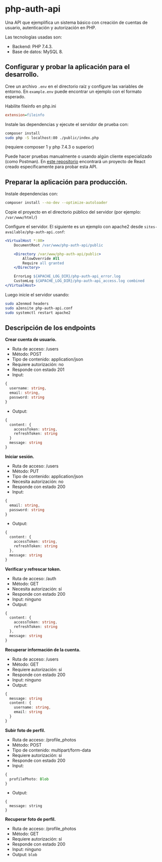 # php-auth-api

Una API que ejemplifica un sistema básico con creación de cuentas de usuario, autenticación y autorización en PHP.

Las tecnologías usadas son:
* Backend: PHP 7.4.3.
* Base de datos: MySQL 8.


## Configurar y probar la aplicación para el desarrollo.

Cree un archivo `.env` en el directorio raíz y configure las variables de entorno. En `example.env` puede encontrar un ejemplo con el formato esperado.

Habilite fileinfo en php.ini
```ini
extension=fileinfo
```

Instale las dependencias y ejecute el servidor de prueba con:
```sh
composer install
sudo php -S localhost:80 ./public/index.php
```
(requiere composer 1 y php 7.4.3 o superior)

Puede hacer pruebas manualmente o usando algún cliente especializado (como Postman). En [este repositorio](github.com/conjunto-solucion/react-auth-client) encontrará un proyecto de React creado específicamente para probar esta API.

## Preparar la aplicación para producción.

Instale dependencias con:
```sh
composer install --no-dev --optimize-autoloader
```

Copie el proyecto en el directorio público del servidor (por ejemplo: `/var/www/html/`)

Configure el servidor. El siguiente es un ejemplo con apache2 desde `sites-available/php-auth-api.conf`:
```apache
<VirtualHost *:80>
    DocumentRoot /var/www/php-auth-api/public

    <Directory /var/www/php-auth-api/public>
        AllowOverride All
        Require all granted
    </Directory>

    ErrorLog ${APACHE_LOG_DIR}/php-auth-api_error.log
    CustomLog ${APACHE_LOG_DIR}/php-auth-api_access.log combined
</VirtualHost>
```
Luego inicie el servidor usando:
```sh
sudo a2enmod headers
sudo a2ensite php-auth-api.conf
sudo systemctl restart apache2
```


## Descripción de los endpoints

**Crear cuenta de usuario.**
* Ruta de acceso: /users
* Método: POST
* Tipo de contenido: application/json
* Requiere autorización: no
* Responde con estado 201
* Input:
```ts
{
  username: string,
  email: string,
  password: string
}
```
* Output:
```ts
{
  content: {
    accessToken: string,
    refreshToken: string
  }
  message: string
}
```

**Iniciar sesión.**
* Ruta de acceso: /users
* Método: PUT
* Tipo de contenido: application/json
* Necesita autorización: no
* Responde con estado 200
* Input:
```ts
{
  email: string,
  password: string
}
```
* Output:
```ts
{
  content: {
    accessToken: string,
    refreshToken: string
  },
  message: string 
}
```

**Verificar y refrescar token.**
* Ruta de acceso: /auth
* Método: GET
* Necesita autorización: sí
* Responde con estado 200
* Input: ninguno
* Output:
```ts
{
  content: {
    accessToken: string,
    refreshToken: string
  },
  message: string 
}
```


**Recuperar información de la cuenta.**
* Ruta de acceso: /users
* Método: GET
* Requiere autorización: sí
* Responde con estado 200
* Input: ninguno
* Output:
```ts
{
  message: string
  content: {
    username: string,
    email: string
  }
}


```
**Subir foto de perfil.**
* Ruta de acceso: /profile_photos
* Método: POST
* Tipo de contenido: multipart/form-data
* Requiere autorización: sí
* Responde con estado 200
* Input:
```ts
{
  profilePhoto: Blob
}
```
* Output:
```
{
  message: string
}
```

**Recuperar foto de perfil.**
* Ruta de acceso: /profile_photos
* Método: GET
* Requiere autorización: sí
* Responde con estado 200
* Input: ninguno
* Output: `blob`